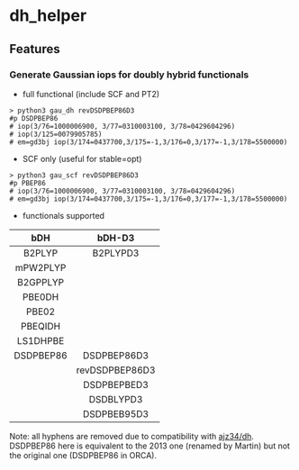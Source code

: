 # dh_helper

## Features
### Generate Gaussian iops for doubly hybrid functionals
* full functional (include SCF and PT2)
```
> python3 gau_dh revDSDPBEP86D3
#p DSDPBEP86
# iop(3/76=1000006900, 3/77=0310003100, 3/78=0429604296)
# iop(3/125=0079905785)
# em=gd3bj iop(3/174=0437700,3/175=-1,3/176=0,3/177=-1,3/178=5500000)
```
* SCF only (useful for stable=opt)
```
> python3 gau_scf revDSDPBEP86D3
#p PBEP86
# iop(3/76=1000006900, 3/77=0310003100, 3/78=0429604296)
# em=gd3bj iop(3/174=0437700,3/175=-1,3/176=0,3/177=-1,3/178=5500000)
```
* functionals supported

| bDH | bDH-D3 |
| :---: | :---: |
| B2PLYP | B2PLYPD3 |
| mPW2PLYP | |
| B2GPPLYP | |
| PBE0DH | |
| PBE02 | |
| PBEQIDH | |
| LS1DHPBE | |
| DSDPBEP86 | DSDPBEP86D3 |
| | revDSDPBEP86D3 |
| | DSDPBEPBED3 |
| | DSDBLYPD3 |
| | DSDPBEB95D3 |

Note: all hyphens are removed due to compatibility with [ajz34/dh](https://github.com/ajz34/dh). DSDPBEP86 here is equivalent to the 2013 one (renamed by Martin) but not the original one (DSDPBEP86 in ORCA).
